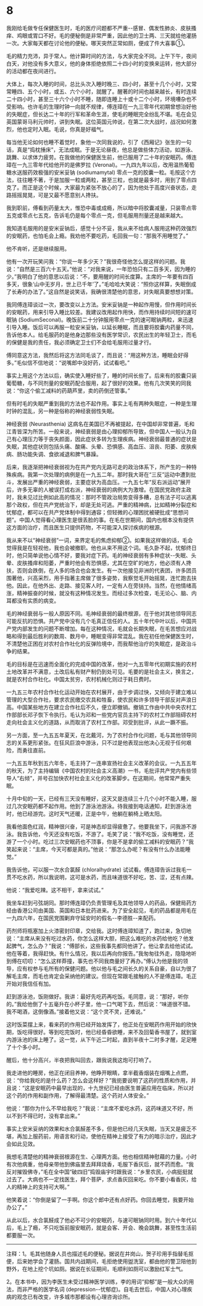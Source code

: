 # 8

我刚给毛做专任保健医生时，毛的医疗问题都不严重--感冒、偶发性肺炎、皮肤搔痒、鸡眼或胃口不好。毛的便秘倒是非常严重，因此他的卫士两、三天就给他灌肠一次。大家每天都在讨论他的便秘。哪天突然正常如厕，便成了件大喜事①。

毛的精力充沛，异于常人。他计算时间的方法，与大家完全不同。上午下午，夜间白天，对他没有多大意义，他的身体拒绝依照二十四小时的变换来运转，他大部分的活动都在夜间进行。

大体上，每次入睡的时间，总比头次入睡时晚三、四小时，甚至十几个小时，又常常睡四、五个小时，或五、六个小时，就醒了。醒著的时间也越来越长，有时连续二十四小时，甚至三十六个小时不睡，随即连睡上十或十二个小时，环境嘈杂也不受影响。也许毛的生理时钟一向就不规律，傅连璋在一九三零年代初期曾想治好他的失眠症，但长达二十年的行军和革命生涯，使毛的睡眠完全纷乱不堪。毛在会见英国蒙哥马利元帅时，讲到失眠。这位英国元帅说，在第二次大战时，战况如何激烈，他也定时入眠。毛说，你真是好福气。

每当他无论如何也睡不着觉时，象他一次同我说的，引了《西厢记》张生的一句话，真是“捣枕捶床”，无法成眠。于是无论昼夜，他总是做些体力活动，如游泳、跳舞、以求体力疲劳。在我做他的保健医生前，他已服用了二十年的安眠药。傅连璋在一九三零年代给他开的是佛罗拉 (Veronal)。一九四九年以后，改用温热葡萄糖水送服药效极强的安米妥钠 (sodiumamytal) 零点一克的胶囊一粒。毛按这个方法，往往睡不著，于是加服一粒或两粒，甚至三粒，也就是最多时，用到了零点四克了。而正是这个时候，大家最为紧张不放心的了，因为他处于高度兴奋状态，走路摇摇晃晃，可是又最不愿意别人搀扶。

我到职前，傅看到药量太大，惟恐中毒或成瘾，所以暗中将胶囊减量，只装零点零五克或零点七五克，告诉毛仍是每个零点一克，但毛服用剂量还是越来越大。

我知道毛服用的是安米妥钠后，感觉十分不妥，我从来不给病人服用这种药效强烈的安眠药，也怕毛会上瘾。我劝他不要吃药，毛回我一句：“那我不用睡觉了。”

他不肯听，还是继续服用。

他有一次开玩笑问我：“你说一年多少天？”我很奇怪他怎么提这样的问题。我说：“自然是三百六十五天。”他说：“对我来说，一年恐怕只有二百多天，因为睡的少。”我明白了他的意思以后说：“不，要用醒的时间长度算。主席的一年要有四百多天，很象‘山中无岁月，世上已千年’了。”毛哈哈大笑说：“照你这样算，失眠倒成了长寿的办法了。”这自然是说笑话，我确很清楚他的意思，对失眠真要想想对策。

我同傅连璋谈过一次，要改变以上方法。安米妥钠是一种起作用慢，但作用时间长的安眠药，用来引导入睡比较差。我建议改用起作用快，而作用持续时间短的速可眠钠 (SodiumSeconal)。晚饭前二十分钟服用零点一克的速可眠钠两粒，来迅速引导入睡。饭后可以再服一粒安米妥钠，以延长睡眠，而且要将胶囊内药量不同，告诉他本人。给毛服药的是他身边那些没有医学常识，农民出生的年轻卫士，而毛的保健是我的责任，我必须确定卫士们不会给毛服用过量才行。

傅同意这方法，我然后将这方法同毛谈了，而且说：“用这种方法，睡眠会好得多。”毛似信不信地说：“说嘴郎中没好药，试试看吧。”

事实上用这个方法以后，确实使入睡好些了，睡的时间长些了。后来有的胶囊只装葡萄糖，与不同剂量的安眠药配合服用，起了很好的效果。他有几次笑笑的同我说：“你这个偷工减料的药葫芦里，卖的药倒还管事。”

但有时毛的失眠严重到我的方法也不起作用。事实上毛有两种失眠症，一种是生理时钟的混乱，另一种是俗称的神经衰弱性失眠。

神经衰弱 (Neurasthenia) 这病名在美国已不再被提起，在中国却非常普遍，毛和江青皆深为所苦。一般来说，神经衰弱是由心理抑郁所导致，但中国人一般认为自己有心理压力等于丧失颜面，因此症状多转为生理疾病。神经衰弱最普通的症状是失眠，其他症状则包括头痛、酸痛、头晕、恐惧感、高血压、沮丧、阳萎、皮肤疾病、肠功能失调、食欲减退和脾气暴躁。

后来，我逐渐把神经衰弱视为在共产党内无路可走的政治体系下，所产生的一种特殊疾病。我第一次处理的病例是在一九五二年。那时我大哥在“三反”运动中遭到批斗，发展出严重的神经衰弱，主要症状为高血压。一九五七年“反右派运动”展开后，许多无辜的人被误打成右派，神经衰弱的病例大为激增。在国民党政府主政时，我未见过比例如此高的情况：那时不管政治局势变得多糟，总有法子可以逃离那个政权，但在共产党统治下，却是无处可逃。严重的精神病，比如精神分裂症和忧郁症，都可以在共产党体制中得到通容；但轻微的心理困扰被硬批成“思想问题”。中国人觉得看心理医生是很丢脸的事。在毛在世期间，国内也根本没有提供这方面的治疗，而且医生只提供药物，不可能深入探讨疾病的根源。

我从来不以“神经衰弱”一词，来界定毛的焦虑抑郁②。如果我这样做的话，毛会觉得我是在轻视他，我也会被撤职。他也从来不用这个词。毛久卧不起，忧郁终日时，他只简单说他心情不好，要我对症下药。毛的神经衰弱有多种症状--失眠、头晕、皮肤搔痒和阳萎，严重时他会有恐惧感，尤其在空旷的地方，他必须有人搀扶，否则会跌倒，在人多的场合也会发生。有一次他接见非洲的代表团，许多团员围著他，兴高采烈，用手指著主席做了很多姿势，我察觉毛开始摇晃，连忙跑去扶他。因此，在他外出、走路、接见客人时，一定有人在旁扶持。当然，在他情绪高涨，精神振奋的时候，就没有这种情况发生。而经过多次检查，毛无论心、脑、内耳都没有实质的病变。

毛的神经衰弱与一般人原因不同。毛神经衰弱的最终根源，在于他对其他领导同志可能反抗的恐惧。共产党中没有几个毛真正信任的人。五十年代中叶以后，中国共产党内部发生的问题不断增加。每在这种情况，毛就会长期失眠，在毛苦想应对战略和得到最后胜利的数周、数月中，睡眠变得非常混乱。我在初任他保健医生时，不清楚他正困在对农村合作社化的反弹险境中，而我帮他治疗的失眠症，是政治斗争的结果。

毛的目标是在迅速而全面化的完成中国的改革，他对一九五零年代初期实施的农村土地改革并不满意，土改后私有财产制仍到处可见。毛要的是社会主义，换言之，就是农村合作社化。中国太贫穷，农村机械化则过于耗日费时。

一九五三年农村合作社化运动开始在农村展开，由于步调过快，又倾向于建立难以管理的大型合作社，要求农民缴交农具和牲畜，使农民和许多领导干部反对声浪日高。中国某些地方在建立合作社后不久，便立即撤销。撤销工作由中共中央农村工作部部长邓子恢下令执行。毛认为邓和一些党内官员主持下的农村工作部阻碍农村走向社会主义化的道路，从而取消了农村工作部。邓受到批评，从此一蹶不振。

另一方面，至一九五五年夏天，在北戴河，为了农村合作化问题，毛与其他领导同志的关系更形紧张。在狂风巨浪中游泳，只不过是他表现出他决心无视于任何艰险，而勇往直前。

一九五五年秋到五六年冬，毛主持了一连串宣扬社会主义改革的会议。一九五五年的秋天，为了主持编辑《中国农村的社会主义高潮》一书，毛批评共产党内有些领导人“右倾”，并号召加快农村社会主义化的改革脚步。在这期间，他常常严重失眠。

十月中旬的一天，已经有三天没有睡好，这天又是连续三十几个小时不能入睡，服过几次安眠药都不起作用。他到了游泳池游泳。待我接到电话通知，赶到游泳池时，他已经游完。这时天气还暖，正是中午，他躺在躺椅上晒太阳。

我看他面色红润，精神很兴奋，可是神态却显得疲惫了。他要我坐下，问我游不游泳。我告诉他，今天还没有吃饭，不游了。毛笑了说：“我不吃饭，没有睡觉，还游了一个小时。吃过三次安眠药也不顶事，你是不是拿的偷工减料的安眠药？”我笑起来说：“主席，今天可都是真的。”他说：“那怎么办呢？有没有什么办法能睡觉。”

我告诉他，可以服一次水合氯醛 (chloralhydrate) 试试看。傅连璋告诉过我毛一贯不吃水药，所以我说明，这可是水药，而且味道很不好吃，苦、涩，还有点辣。

他说：“我爱吃辣。这不相干，拿来试试。”

我坐车赶到弓弦胡同。那时傅连璋仍负责管理毛及其他领导人的药品，保健局药方经由香港公司由美国、英国和日本批药进来。为了安全起见，毛的药品都是用毛在一九四六年，在国民党围剿弃守延安时的假名--李德胜--来配药。

药剂师将瓶塞加上火漆密封印章，交给我。这时傅连璋知道了，跑过来，急切地说：“主席从来没有吃过水药，你怎么这样大胆，把这么难吃的水药给他吃？他发起脾气，怎么办？”我说：“傅部长，这些我事先都同他讲了。他让拿去给他试试。他在等着，我得赶快。有什么情况，我以后再向你报告。”我匆匆往外走，隐隐地听到傅在叨叨：“怎么这样莽撞，事先也不同我商量好了再办。”傅认为他是我的领导，应有权参与毛所有的保健问题。他以他与毛之间长久的关系自豪，自以为很了解毛主席，而毛也肯定会采纳他的建议。但现在常跟毛接触的人不是傅连璋。毛正开始对我信任有加。

赶到游泳池，饭刚做好。我讲：最好先吃药再吃饭。毛同意，说：“那好，听你的。”我给他倒了十五毫升在小杯子里，他一口气喝下去，然后说：“味道很不错。我不喝酒，这倒像酒。”接着他又说：“这个灵不灵，还难说。”

这时饭菜摆上来，看来药的作用已经开始发挥了，他正处在安眠药作用开始的欣快期，饭吃得很好。等到吃完饭时，他已经昏昏欲睡，来不及回菊香书屋了，就到室内游泳池的床上睡了。这一觉，从下午近二时起，直到半夜十二时多才醒，足足睡了十个多小时。

醒后，他十分高兴，半夜把我叫回去，跟我说我这炮可打响了。

我走进他的睡房，他正在闭目养神，他睁开眼睛，拿半截香烟装在烟嘴上点燃，说：“你给我吃的是什么药？怎么会这样好？”我扼要说明了这药的性质和作用，并且说：“这是安眠药中最早出现的，十九世纪已经由医生普遍应用在临床，所以对这个药的作用和副作用，了解得最清楚。这个药对人体安全。”

他说：“那你为什么不早给我吃？”我说：“主席不爱吃水药，这药味道又不好，所以不到不得已时，没有拿出来。”

事实上安米妥纳的效果和水合氯醛差不多，但是他已经几天失眠，当天又是疲乏不堪，再加上服药前，用语言和行动，使他在精神上接受了有力的暗示治疗，因此才会如此见效。

我想毛清楚他的精神衰弱根源在生、心理两方面。他也相信精神慰藉的力量。小时有次他病重，他母亲带他到佛庙里去拜拜烧香，毛服下香灰后，就不药而愈。“我反对摧毁佛寺，”毛在全中国“破四旧”捣毁庙宇时跟我说：“乡里农民，小病挺挺就过去了。大病也不一定找医生，拜个菩萨，求点香灰回来吃。你不要小看香灰，给人的精神上的支持可大啊。”

他笑着说：“你倒是留了一手啊。你这个郎中还有点好药。你回去睡觉，我要开始办公了。”

从此以后，水合氯醛成了他必不可少的安眠药，与速可眠钠同时用。到六十年代以后，毛上了瘾，不只吃饭前服安眠药，就是会客、开会、晚会跳舞，甚至性生活前都要服一次。

__________________

注释：1。毛其他随身人员也描述毛的便秘。据说在井岗山，贺子珍用手指替毛抠便，后来她学会了灌肠。国共内战期间，毛拒绝使用盥洗室，都由他的警卫陪他到野外，在地上挖个坑如厕。据说在长征期间，毛顺利如厕可以激励红军士气。

2。在本书中，因为李医生未受过精神医学训练，李的用词“抑郁”是一般大众的用法，而非严格的医学名词 (depression--忧郁症)。自毛去世后，中国人对心理疾病的观念已有改变，许多城市那都设有心理咨询诊所。
